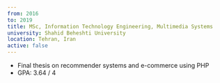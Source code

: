 ```yaml
---
from: 2016
to: 2019
title: MSc, Information Technology Engineering, Multimedia Systems
university: Shahid Beheshti University
location: Tehran, Iran
active: false
---
```


* Final thesis on recommender systems and e-commerce using PHP
* GPA: 3.64 / 4
